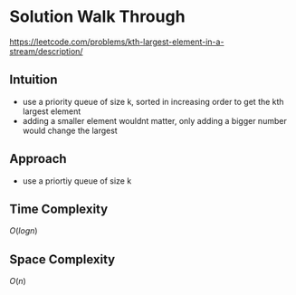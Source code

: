 # Solution Walk Through
https://leetcode.com/problems/kth-largest-element-in-a-stream/description/

## Intuition
- use a priority queue of size k, sorted in increasing order to get the kth largest element
- adding a smaller element wouldnt matter, only adding a bigger number would change the largest

## Approach
- use a priortiy queue of size k

## Time Complexity
$O(logn)$

## Space Complexity
$O(n)$



